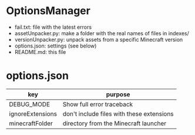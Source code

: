 # OptionsManager
- fail.txt: file with the latest errors
- assetUnpacker.py: make a folder with the real names of files in indexes/
- versionUnpacker.py: unpack assets from a specific Minecraft version
- options.json: settings (see below)
- README.md: this file

# options.json
key | purpose
--- | ---
DEBUG_MODE | Show full error traceback
ignoreExtensions | don't include files with these extensions
minecraftFolder | directory from the Minecraft launcher